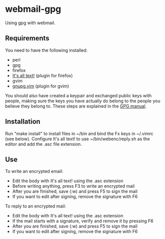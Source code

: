 webmail-gpg
===========

Using gpg with webmail.

Requirements
------------

You need to have the following installed:
* perl
* gpg
* firefox
* [It's all text!](https://addons.mozilla.org/en-us/firefox/addon/its-all-text/)	(plugin for firefox)
* gvim
* [gnupg.vim](http://www.vim.org/scripts/script.php?script_id=3645)	(plugin for gvim)

You should also have created a keypair and exchanged public keys with people, making sure the keys you have actually do belong to the people you believe they belong to. These steps are explained in the [GPG manual](http://gnupg.org/documentation/guides.en.html).

Installation
------------

Run "make install" to install files in ~/bin and bind the Fx keys in ~/.vimrc (see below).
Configure It's all text! to use ~/bin/webenc/reply.sh as the editor and add the .asc file extension.

Use
---

To write an encrypted email: 
* Edit the body with It's all text! using the .asc extension
* Before writing anything, press F3 to write an encrypted mail
* After you are finished, save (:w) and press F5 to sign the mail
* If you want to edit after signing, remove the signature with F6

To reply to an encrypted mail:
* Edit the body with It's all text! using the .asc extension
* If the mail starts with a signature, verify and remove it by pressing F6
* After you are finished, save (:w) and press F5 to sign the mail
* If you want to edit after signing, remove the signature with F6

